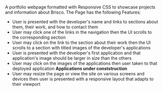 A portfolio webpage formatted with Responsive CSS to showcase projects and information about Brisco. The Page has the following Features:

- User is presented with the developer's name and links to sections about them, their work, and how to contact them
- User may click one of the links in the navigation then the UI scrolls to the corresponding section
- User may click on the link to the section about their work then the UI scrolls to a section with titled images of the developer's applications
- User is presented with the developer's first application and that application's image should be larger in size than the others
- User may click on the images of the applications then user taken to that deployed application **Applications under conststruction**
- User may resize the page or view the site on various screens and devices then user is presented with a responsive layout that adapts to their viewport